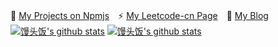 🌱 [My Projects on Npmjs](https://www.npmjs.com/~mantoufan)　⚡ [My Leetcode-cn Page](https://leetcode-cn.com/u/mantoufan/)　💬 [My Blog](https://yu.mantoufan.com/)  
[![馒头饭's github stats](https://github-readme-stats.vercel.app/api?username=mantoufan&include_all_commits=true&show_icons=true&count_private=true&hide=contribs,prs&hide_border=true&theme=graywhite)](https://github.com/anuraghazra/github-readme-stats)
[![馒头饭's github stats](https://github-readme-stats.vercel.app/api/top-langs?username=mantoufan&include_all_commits=true&show_icons=true&layout=compact&hide_border=true&theme=graywhite)](https://github.com/anuraghazra/github-readme-stats)
<!--
**mantoufan/mantoufan** is a ✨ _special_ ✨ repository because its `README.md` (this file) appears on your GitHub profile.

Here are some ideas to get you started: 

- 🔭 I’m currently working on ...
- 🌱 I’m currently learning ...
- 👯 I’m looking to collaborate on ...
- 🤔 I’m looking for help with ...
- 💬 Ask me about ...
- 📫 How to reach me: ...
- 😄 Pronouns: ...
- ⚡ Fun fact: ...
-->
